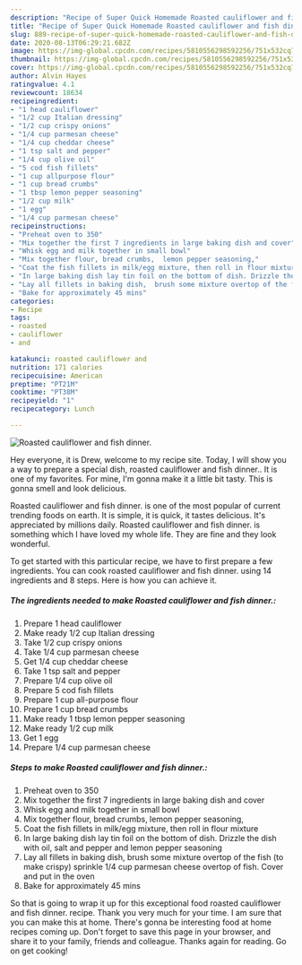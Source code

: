 ```yaml
---
description: "Recipe of Super Quick Homemade Roasted cauliflower and fish dinner."
title: "Recipe of Super Quick Homemade Roasted cauliflower and fish dinner."
slug: 889-recipe-of-super-quick-homemade-roasted-cauliflower-and-fish-dinner
date: 2020-08-13T06:29:21.682Z
image: https://img-global.cpcdn.com/recipes/5810556298592256/751x532cq70/roasted-cauliflower-and-fish-dinner-recipe-main-photo.jpg
thumbnail: https://img-global.cpcdn.com/recipes/5810556298592256/751x532cq70/roasted-cauliflower-and-fish-dinner-recipe-main-photo.jpg
cover: https://img-global.cpcdn.com/recipes/5810556298592256/751x532cq70/roasted-cauliflower-and-fish-dinner-recipe-main-photo.jpg
author: Alvin Hayes
ratingvalue: 4.1
reviewcount: 18634
recipeingredient:
- "1 head cauliflower"
- "1/2 cup Italian dressing"
- "1/2 cup crispy onions"
- "1/4 cup parmesan cheese"
- "1/4 cup cheddar cheese"
- "1 tsp salt and pepper"
- "1/4 cup olive oil"
- "5 cod fish fillets"
- "1 cup allpurpose flour"
- "1 cup bread crumbs"
- "1 tbsp lemon pepper seasoning"
- "1/2 cup milk"
- "1 egg"
- "1/4 cup parmesan cheese"
recipeinstructions:
- "Preheat oven to 350"
- "Mix together the first 7 ingredients in large baking dish and cover"
- "Whisk egg and milk together in small bowl"
- "Mix together flour, bread crumbs,  lemon pepper seasoning,"
- "Coat the fish fillets in milk/egg mixture, then roll in flour mixture"
- "In large baking dish lay tin foil on the bottom of dish. Drizzle the dish with oil,  salt and pepper and lemon pepper seasoning"
- "Lay all fillets in baking dish,  brush some mixture overtop of the fish (to make crispy) sprinkle 1/4 cup parmesan cheese overtop of fish. Cover and put in the oven"
- "Bake for approximately 45 mins"
categories:
- Recipe
tags:
- roasted
- cauliflower
- and

katakunci: roasted cauliflower and 
nutrition: 171 calories
recipecuisine: American
preptime: "PT21M"
cooktime: "PT38M"
recipeyield: "1"
recipecategory: Lunch

---
```



![Roasted cauliflower and fish dinner.](https://img-global.cpcdn.com/recipes/5810556298592256/751x532cq70/roasted-cauliflower-and-fish-dinner-recipe-main-photo.jpg)

Hey everyone, it is Drew, welcome to my recipe site. Today, I will show you a way to prepare a special dish, roasted cauliflower and fish dinner.. It is one of my favorites. For mine, I'm gonna make it a little bit tasty. This is gonna smell and look delicious.

Roasted cauliflower and fish dinner. is one of the most popular of current trending foods on earth. It is simple, it is quick, it tastes delicious. It's appreciated by millions daily. Roasted cauliflower and fish dinner. is something which I have loved my whole life. They are fine and they look wonderful.




To get started with this particular recipe, we have to first prepare a few ingredients. You can cook roasted cauliflower and fish dinner. using 14 ingredients and 8 steps. Here is how you can achieve it.

<!--inarticleads1-->

##### The ingredients needed to make Roasted cauliflower and fish dinner.:

1. Prepare 1 head cauliflower
1. Make ready 1/2 cup Italian dressing
1. Take 1/2 cup crispy onions
1. Take 1/4 cup parmesan cheese
1. Get 1/4 cup cheddar cheese
1. Take 1 tsp salt and pepper
1. Prepare 1/4 cup olive oil
1. Prepare 5 cod fish fillets
1. Prepare 1 cup all-purpose flour
1. Prepare 1 cup bread crumbs
1. Make ready 1 tbsp lemon pepper seasoning
1. Make ready 1/2 cup milk
1. Get 1 egg
1. Prepare 1/4 cup parmesan cheese




<!--inarticleads2-->

##### Steps to make Roasted cauliflower and fish dinner.:

1. Preheat oven to 350
1. Mix together the first 7 ingredients in large baking dish and cover
1. Whisk egg and milk together in small bowl
1. Mix together flour, bread crumbs,  lemon pepper seasoning,
1. Coat the fish fillets in milk/egg mixture, then roll in flour mixture
1. In large baking dish lay tin foil on the bottom of dish. Drizzle the dish with oil,  salt and pepper and lemon pepper seasoning
1. Lay all fillets in baking dish,  brush some mixture overtop of the fish (to make crispy) sprinkle 1/4 cup parmesan cheese overtop of fish. Cover and put in the oven
1. Bake for approximately 45 mins




So that is going to wrap it up for this exceptional food roasted cauliflower and fish dinner. recipe. Thank you very much for your time. I am sure that you can make this at home. There's gonna be interesting food at home recipes coming up. Don't forget to save this page in your browser, and share it to your family, friends and colleague. Thanks again for reading. Go on get cooking!
